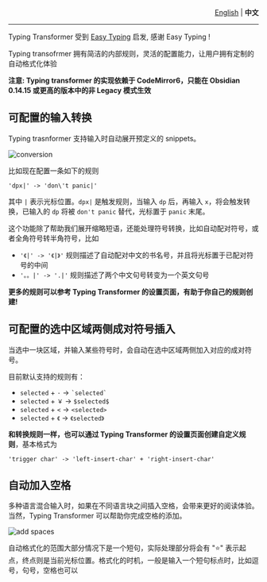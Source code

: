 <p align="right"><a href="https://github.com/aptend/typing-transformer-obsidian/blob/main/README.md">English</a> | <strong>中文</strong> </p>

---

Typing Transformer 受到 [Easy Typing](https://github.com/Yaozhuwa/easy-typing-obsidian) 启发, 感谢 Easy Typing !

Typing transofrmer 拥有简洁的内部规则，灵活的配置能力，让用户拥有定制的自动格式化体验

**注意: Typing transformer 的实现依赖于 CodeMirror6，只能在 Obsidian 0.14.15 或更高的版本中的非 Legacy 模式生效**


## 可配置的输入转换

Typing trasnformer 支持输入时自动展开预定义的 snippets。

![conversion](https://user-images.githubusercontent.com/49832303/175769416-c0fce828-cf72-4d2d-b74d-8bf35f78ce27.gif)

比如现在配置一条如下的规则

```
'dpx|' -> 'don\'t panic|'
```

其中 `|` 表示光标位置。`dpx|` 是触发规则，当输入 `dp` 后，再输入 `x`，将会触发转换，已输入的 `dp` 将被 `don't panic` 替代，光标置于 `panic` 末尾。


这个功能除了帮助我们展开缩略短语，还能处理符号转换，比如自动配对符号，或者全角符号转半角符号，比如
- `'《|' -> '《|》'` 规则描述了自动配对中文的书名号，并且将光标置于已配对符号的中间
- `'。。|' -> '.|'` 规则描述了两个中文句号转变为一个英文句号

**更多的规则可以参考 Typing Transformer 的设置页面，有助于你自己的规则创建!**

## 可配置的选中区域两侧成对符号插入

当选中一块区域，并输入某些符号时，会自动在选中区域两侧加入对应的成对符号。


目前默认支持的规则有：

- `selected` + `·` -> `` `selected` ``
- `selected` + `￥` -> `$selected$`
- `selected` + `<`  -> `<selected>`
- `selected` + `《`  -> `《selected》`

**和转换规则一样，也可以通过 Typing Transformer 的设置页面创建自定义规则**，基本格式为

`'trigger char' -> 'left-insert-char' + 'right-insert-char'`

## 自动加入空格

多种语言混合输入时，如果在不同语言块之间插入空格，会带来更好的阅读体验。当然，Typing Transformer 可以帮助你完成空格的添加。

![add spaces](https://user-images.githubusercontent.com/49832303/175770015-6dba97d6-5eb2-4d30-a28d-e7ae061c2e7a.gif)


自动格式化的范围大部分情况下是一个短句，实际处理部分将会有 "⭐️" 表示起点，终点则是当前光标位置。格式化的时机，一般是输入一个短句标点时，比如逗号，句号，空格也可以
